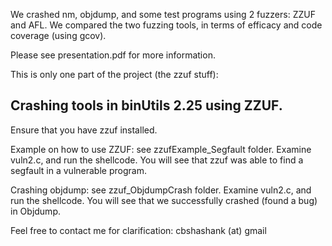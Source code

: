We crashed nm, objdump, and some test programs using 2 fuzzers: ZZUF and AFL. We compared the two fuzzing tools, in terms of efficacy and code coverage (using gcov).

Please see presentation.pdf for more information.

This is only one part of the project (the zzuf stuff):

Crashing tools in binUtils 2.25 using ZZUF.
--------------------------------------------


Ensure that you have zzuf installed.


Example on how to use ZZUF: see zzufExample_Segfault folder. Examine vuln2.c, and run the shellcode. 
You will see that zzuf was able to find a segfault in a vulnerable program.

Crashing objdump: see zzuf_ObjdumpCrash folder. Examine vuln2.c, and run the shellcode. You will see that we successfully crashed (found a bug) in Objdump.

Feel free to contact me for clarification: cbshashank (at) gmail
